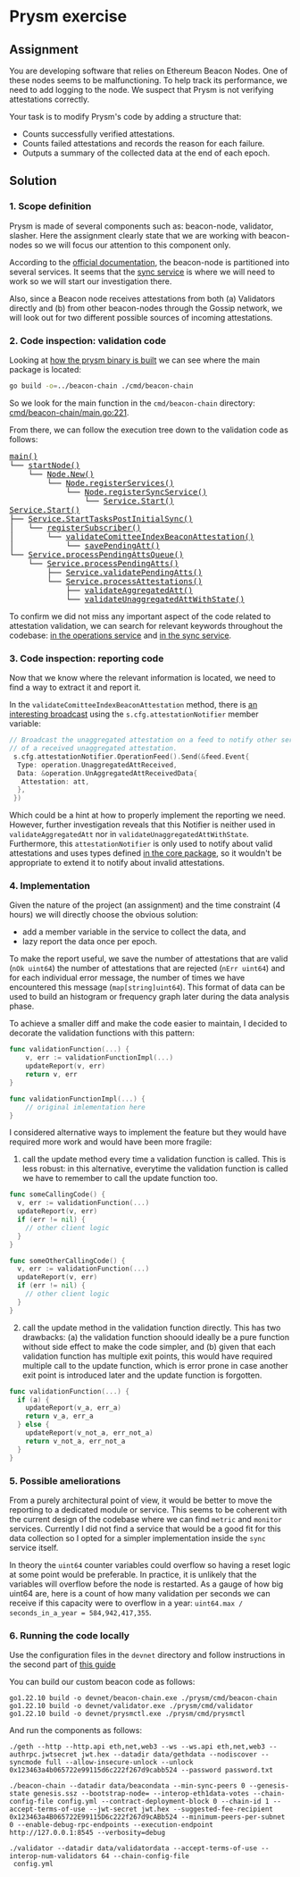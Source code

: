 # Prysm exercise

## Assignment

You are developing software that relies on Ethereum Beacon Nodes. One of these nodes
seems to be malfunctioning. To help track its performance, we need to add logging to the
node. We suspect that Prysm is not verifying attestations correctly.

Your task is to modify Prysm's code by adding a structure that:

- Counts successfully verified attestations.
- Counts failed attestations and records the reason for each failure.
- Outputs a summary of the collected data at the end of each epoch.

## Solution

### 1. Scope definition

Prysm is made of several components such as: beacon-node, validator, slasher. Here the assignment clearly state that we
are working with beacon-nodes so we will focus our attention to this component only.

According to the [official documentation](https://docs.prylabs.network/docs/how-prysm-works/beacon-node), the beacon-node is partitioned into several services. It seems that the [sync service](https://docs.prylabs.network/docs/how-prysm-works/beacon-node#sync-service) is where we will need to work so we will start our investigation there.

Also, since a Beacon node receives attestations from both (a) Validators directly and (b) from other beacon-nodes through the Gossip network, we will look out for two different possible sources of incoming attestations.

### 2. Code inspection: validation code

Looking at [how the prysm binary is built](https://docs.prylabs.network/docs/advanced/proof-of-stake-devnet) we can see where the main package is located:

```bash
go build -o=../beacon-chain ./cmd/beacon-chain
```

So we look for the main function in the `cmd/beacon-chain` directory: [cmd/beacon-chain/main.go:221](https://github.com/prysmaticlabs/prysm/blob/96b31a9f64a8f8b3909b11171ce3c2dab877cfc7/cmd/beacon-chain/main.go#L221).

From there, we can follow the execution tree down to the validation code as follows:

<pre>
<a href="https://github.com/prysmaticlabs/prysm/blob/96b31a9f64a8f8b3909b11171ce3c2dab877cfc7/cmd/beacon-chain/main.go#L221">main()</a>
└── <a href="https://github.com/prysmaticlabs/prysm/blob/96b31a9f64a8f8b3909b11171ce3c2dab877cfc7/cmd/beacon-chain/main.go#L256">startNode()</a>
    └── <a href="https://github.com/prysmaticlabs/prysm/blob/develop/beacon-chain/node/node.go#L127">Node.New()</a>
        └── <a href="https://github.com/prysmaticlabs/prysm/blob/develop/beacon-chain/node/node.go#L301">Node.registerServices()</a>
            └── <a href="https://github.com/prysmaticlabs/prysm/blob/develop/beacon-chain/node/node.go#L794">Node.registerSyncService()</a>
                └── <a href="https://github.com/prysmaticlabs/prysm/blob/develop/beacon-chain/sync/service.go#L222">Service.Start()</a>
<a href="https://github.com/prysmaticlabs/prysm/blob/develop/beacon-chain/sync/service.go#L222">Service.Start()</a>
├── <a href="https://github.com/prysmaticlabs/prysm/blob/develop/beacon-chain/sync/service.go#L329">Service.StartTasksPostInitialSync()</a>
│   └── <a href="https://github.com/prysmaticlabs/prysm/blob/develop/beacon-chain/sync/subscriber.go#L81">registerSubscriber()</a>
│       └── <a href="https://github.com/prysmaticlabs/prysm/blob/develop/beacon-chain/sync/validate_beacon_attestation.go#L38"><b></b>validateComitteeIndexBeaconAttestation()</b></a>
│           └── <a href="https://github.com/prysmaticlabs/prysm/blob/develop/beacon-chain/sync/validate_beacon_attestation.go#L128">savePendingAtt()</a>
└── <a href="https://github.com/prysmaticlabs/prysm/blob/develop/beacon-chain/sync/pending_attestations_queue.go#L29">Service.processPendingAttsQueue()</a>
    └── <a href="https://github.com/prysmaticlabs/prysm/blob/develop/beacon-chain/sync/pending_attestations_queue.go#L45">Service.processPendingAtts()</a>
        ├── <a href="https://github.com/prysmaticlabs/prysm/blob/develop/beacon-chain/sync/pending_attestations_queue.go#L245">Service.validatePendingAtts()</a>
        └── <a href="https://github.com/prysmaticlabs/prysm/blob/develop/beacon-chain/sync/pending_attestations_queue.go#L92">Service.processAttestations()</a>
            ├── <a href="https://github.com/prysmaticlabs/prysm/blob/develop/beacon-chain/sync/validate_aggregate_proof.go#L155"><b></b>validateAggregatedAtt()</b></a>
            └── <a href="https://github.com/prysmaticlabs/prysm/blob/develop/beacon-chain/sync/validate_beacon_attestation.go#L254"><b></b>validateUnaggregatedAttWithState()</b></a>
</pre>

To confirm we did not miss any important aspect of the code related to attestation validation, we can search for relevant keywords throughout the codebase: [in the operations service](https://github.com/search?q=repo%3Aprysmaticlabs%2Fprysm+path%3Abeacon-chain%2Foperations+%22validate%22&type=code) and [in the sync service](https://github.com/search?q=repo%3Aprysmaticlabs%2Fprysm+path%3Abeacon-chain%2Fsync+%22validate%22&type=code).

### 3. Code inspection: reporting code

Now that we know where the relevant information is located, we need to find a way to extract it and report it.

In the `validateComitteeIndexBeaconAttestation` method, there is [an interesting broadcast](https://github.com/prysmaticlabs/prysm/blob/develop/beacon-chain/sync/validate_beacon_attestation.go#L76) using the `s.cfg.attestationNotifier` member variable:

```go
// Broadcast the unaggregated attestation on a feed to notify other services in the beacon node
// of a received unaggregated attestation.
 s.cfg.attestationNotifier.OperationFeed().Send(&feed.Event{
  Type: operation.UnaggregatedAttReceived,
  Data: &operation.UnAggregatedAttReceivedData{
   Attestation: att,
  },
 })
```

Which could be a hint at how to properly implement the reporting we need. However, further investigation reveals that this Notifier is neither used in `validateAggregatedAtt` nor in `validateUnaggregatedAttWithState`. Furthermore, this `attestationNotifier` is only used to notify about valid attestations and uses types defined [in the core package](https://github.com/prysmaticlabs/prysm/blob/develop/beacon-chain/core/feed/operation/events.go#L9), so it wouldn't be appropriate to extend it to notify about invalid attestations.

### 4. Implementation

Given the nature of the project (an assignment) and the time constraint (4 hours) we will directly choose the obvious solution: 

- add a member variable in the service to collect the data, and
- lazy report the data once per epoch.

To make the report useful, we save the number of attestations that are valid (`nOk uint64`) the number of attestations that are rejected (`nErr uint64`) and for each individual error message, the number of times we have encountered this message (`map[string]uint64`). This format of data can be used to build an histogram or frequency graph later during the data analysis phase.

To achieve a smaller diff and make the code easier to maintain, I decided to decorate the validation functions with this pattern:

```go
func validationFunction(...) {
    v, err := validationFunctionImpl(...)
    updateReport(v, err)
    return v, err
}

func validationFunctionImpl(...) {
    // original imlementation here
}
```

I considered alternative ways to implement the feature but they would have required more work and would have been more fragile:

1. call the update method every time a validation function is called. This is less robust: in this alternative, everytime the validation function is called we have to remember to call the update function too.

```go
func someCallingCode() {
  v, err := validationFunction(...)
  updateReport(v, err)
  if (err != nil) {
    // other client logic
  }
}

func someOtherCallingCode() {
  v, err := validationFunction(...)
  updateReport(v, err)
  if (err != nil) {
    // other client logic
  }
}
```

2. call the update method in the validation function directly. This has two drawbacks: (a) the validation function shoould ideally be a pure function without side effect to make the code simpler, and (b) given that each validation function has multiple exit points, this would have required multiple call to the update function, which is error prone in case another exit point is introduced later and the update function is forgotten.

```go
func validationFunction(...) {
  if (a) {
    updateReport(v_a, err_a)
    return v_a, err_a
  } else {
    updateReport(v_not_a, err_not_a)
    return v_not_a, err_not_a
  }
}
```

### 5. Possible ameliorations

From a purely architectural point of view, it would be better to move the reporting to a dedicated module or service. This seems to be coherent with the current design of the codebase where we can find `metric` and `monitor` services. Currently I did not find a service that would be a good fit for this data collection so I opted for a simpler implementation inside the `sync` service itself.

In theory the `uint64` counter variables could overflow so having a reset logic at some point would be preferable. In practice, it is unlikely that the variables will overflow before the node is restarted. As a gauge of how big uint64 are, here is a count of how many validation per seconds we can receive if this capacity were to overflow in a year: `uint64.max / seconds_in_a_year = 584,942,417,355`.

### 6. Running the code locally

Use the configuration files in the `devnet` directory and follow instructions in the second part of [this guide](https://docs.prylabs.network/docs/advanced/proof-of-stake-devnet)

You can build our custom beacon code as follows:

```shell
go1.22.10 build -o devnet/beacon-chain.exe ./prysm/cmd/beacon-chain
go1.22.10 build -o devnet/validator.exe ./prysm/cmd/validator
go1.22.10 build -o devnet/prysmctl.exe ./prysm/cmd/prysmctl
```

And run the components as follows:

```shell
./geth --http --http.api eth,net,web3 --ws --ws.api eth,net,web3 --authrpc.jwtsecret jwt.hex --datadir data/gethdata --nodiscover --syncmode full --allow-insecure-unlock --unlock 0x123463a4b065722e99115d6c222f267d9cabb524 --password password.txt

./beacon-chain --datadir data/beacondata --min-sync-peers 0 --genesis-state genesis.ssz --bootstrap-node= --interop-eth1data-votes --chain-config-file config.yml --contract-deployment-block 0 --chain-id 1 --accept-terms-of-use --jwt-secret jwt.hex --suggested-fee-recipient 0x123463a4B065722E99115D6c222f267d9cABb524 --minimum-peers-per-subnet 0 --enable-debug-rpc-endpoints --execution-endpoint http://127.0.0.1:8545 --verbosity=debug

./validator --datadir data/validatordata --accept-terms-of-use --interop-num-validators 64 --chain-config-file
 config.yml
```
